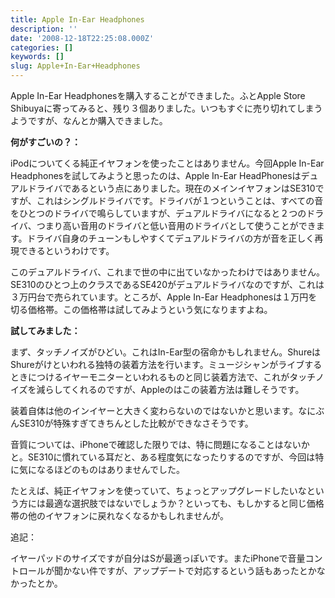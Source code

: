 ```yaml
---
title: Apple In-Ear Headphones
description: ''
date: '2008-12-18T22:25:08.000Z'
categories: []
keywords: []
slug: Apple+In-Ear+Headphones
---
```

Apple In-Ear Headphonesを購入することができました。ふとApple Store Shibuyaに寄ってみると、残り３個ありました。いつもすぐに売り切れてしまうようですが、なんとか購入できました。

**何がすごいの？：**

iPodについてくる純正イヤフォンを使ったことはありません。今回Apple In-Ear Headphonesを試してみようと思ったのは、Apple In-Ear HeadPhonesはデュアルドライバであるという点にありました。現在のメインイヤフォンはSE310ですが、これはシングルドライバです。ドライバが１つということは、すべての音をひとつのドライバで鳴らしていますが、デュアルドライバになると２つのドライバ、つまり高い音用のドライバと低い音用のドライバとして使うことができます。ドライバ自身のチューンもしやすくてデュアルドライバの方が音を正しく再現できるというわけです。

このデュアルドライバ、これまで世の中に出ていなかったわけではありません。SE310のひとつ上のクラスであるSE420がデュアルドライバなのですが、これは３万円台で売られています。ところが、Apple In-Ear Headphonesは１万円を切る価格帯。この価格帯は試してみようという気になりますよね。

**試してみました：**

まず、タッチノイズがひどい。これはIn-Ear型の宿命かもしれません。ShureはShureがけといわれる独特の装着方法を行います。ミュージシャンがライブするときにつけるイヤーモニターといわれるものと同じ装着方法で、これがタッチノイズを減らしてくれるのですが、Appleのはこの装着方法は難しそうです。

装着自体は他のインイヤーと大きく変わらないのではないかと思います。なにぶんSE310が特殊すぎてきちんとした比較ができなさそうです。

音質については、iPhoneで確認した限りでは、特に問題になることはないかと。SE310に慣れている耳だと、ある程度気になったりするのですが、今回は特に気になるほどのものはありませんでした。

たとえば、純正イヤフォンを使っていて、ちょっとアップグレードしたいなという方には最適な選択肢ではないでしょうか？といっても、もしかすると同じ価格帯の他のイヤフォンに戻れなくなるかもしれませんが。

追記：

イヤーパッドのサイズですが自分はSが最適っぽいです。またiPhoneで音量コントロールが聞かない件ですが、アップデートで対応するという話もあったとかなかったとか。
